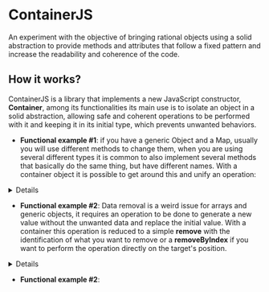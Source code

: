 # ContainerJS
An experiment with the objective of bringing rational objects using a solid abstraction to provide methods and attributes that follow a fixed pattern and increase the readability and coherence of the code.

## How it works?
ContainerJS is a library that implements a new JavaScript constructor, **Container**, among its functionalities its main use is to isolate an object in a solid abstraction, allowing safe and coherent operations to be performed with it and keeping it in its initial type, which prevents unwanted behaviors.

- **Functional example #1**: if you have a generic Object and a Map, usually you will use different methods to change them, when you are using several different types it is common to also implement several methods that basically do the same thing, but have different names. With a container object it is possible to get around this and unify an operation:

<details>

```js
const objectContainer = Container.from({});
const mapContainer = Container.from(new Map());

/* Do exactly the same thing */
ObjectContainer.add("key", "value");
MapContainer.add("key", "value");
```

</details>

- **Functional example #2**: Data removal is a weird issue for arrays and generic objects, it requires an operation to be done to generate a new value without the unwanted data and replace the initial value. With a container this operation is reduced to a simple **remove** with the identification of what you want to remove or a **removeByIndex** if you want to perform the operation directly on the target's position.

<details>

```js
const objectContainer = Container.from({a: 1, b: 2, c: 3});
const arrayContainer = Container.from([1, 2, 3]);

objectContainer.remove(1); //Removes 'a' item from the object - oriented by value
arrayContainer.remove(1); //Removes '1' element from the array
```
```js
const objectContainer = Container.from({a: 1, b: 2, c: 3});
const arrayContainer = Container.from([1, 2, 3]);

objectContainer.removeIndex(0); //Removes 'a' item from the object
arrayContainer.removeIndex(0); //Removes '1' element from the array
```

</details>

- **Functional example #2**:
